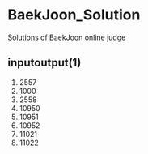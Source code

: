 # BaekJoon_Solution
Solutions of BaekJoon online judge

inputoutput(1)
------
1. 2557
2. 1000
3. 2558
4. 10950
5. 10951
6. 10952
7. 11021
8. 11022

<br/>